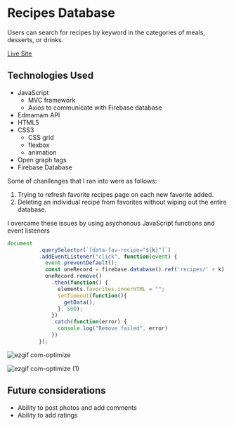 # Recipes Database

Users can search for recipes by keyword in the categories of meals, desserts, or drinks.  

[Live Site](https://benhsieh-dev.github.io/recipes-database/)

## Technologies Used

* JavaScript
  - MVC framework
  - Axios to communicate with Firebase database
* Edmamam API
* HTML5
* CSS3
  - CSS grid 
  - flexbox
  - animation
* Open graph tags
* Firebase Database

Some of chanllenges that I ran into were as follows: 
 1. Trying to refresh favorite recipes page on each new favorite added. 
 2. Deleting an individual recipe from favorites without wiping out the entire database. 

I overcame these issues by using asychonous JavaScript functions and event listeners

```javascript
document
          .querySelector(`[data-fav-recipe="${k}"]`)
          .addEventListener("click", function(event) {
            event.preventDefault();
            const oneRecord = firebase.database().ref('recipes/' + k)
            oneRecord.remove()
              .then(function() {
                elements.favorites.innerHTML = "";
                setTimeout(function(){
                  getData();
                }, 500);
              })
              .catch(function(error) {
                console.log("Remove failed", error)
              })
          });
```
    
![ezgif com-optimize](https://user-images.githubusercontent.com/43966507/84585421-b5eff100-addd-11ea-816c-f2bf1af63fe9.gif)

![ezgif com-optimize (1)](https://user-images.githubusercontent.com/43966507/84696759-f30dcd80-af1a-11ea-9ffc-ce040d787838.gif)

## Future considerations

* Ability to post photos and add comments
* Ability to add ratings
